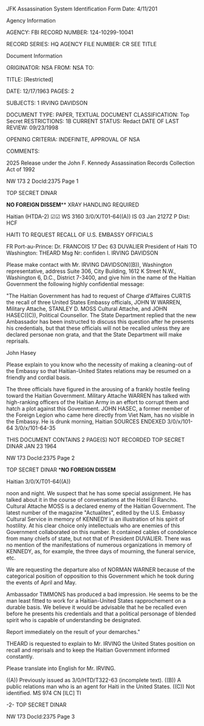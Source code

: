 JFK Assassination System
Identification Form Date: 4/11/201

Agency Information

AGENCY: FBI
RECORD NUMBER: 124-10299-10041

RECORD SERIES: HQ
AGENCY FILE NUMBER: CR SEE TITLE

Document Information

ORIGINATOR: NSA
FROM: NSA
TO:

TITLE: [Restricted]

DATE: 12/17/1963
PAGES: 2

SUBJECTS: 1 IRVING DAVIDSON

DOCUMENT TYPE: PAPER, TEXTUAL DOCUMENT
CLASSIFICATION: Top Secret
RESTRICTIONS: 1B
CURRENT STATUS: Redact
DATE OF LAST REVIEW: 09/23/1998

OPENING CRITERIA: INDEFINITE, APPROVAL OF NSA

COMMENTS:

2025 Release under the John F.
Kennedy Assassination Records
Collection Act of 1992

NW 173 2
Docld:2375
Page 1

TOP SECRET DINAR

****NO FOREIGN DISSEM******
XRAY HANDLING REQUIRED

Haitian (HTDA-2) ☑☑ WS 3160 3/0/X/T01-64((A))
IS 03 Jan 2127Z P
Dist: HCF

HAITI TO REQUEST RECALL OF U.S. EMBASSY OFFICIALS

FR Port-au-Prince: Dr. FRANCOIS 17 Dec 63
DUVALIER President of Haiti
TO Washington: THEARD
Msg Nr: confiden I. IRVING DAVIDSON

Please make contact with Mr. IRVING DAVIDSON((B)),
Washington representative, address Suite 306, City Building,
1612 K Street N.W., Washington 6, D.C., District 7-3400,
and give him in the name of the Haitian Government the
following highly confidential message:

"The Haitian Government has had to request of Charge
d'Affaires CURTIS the recall of three United States Embassy
officials, JOHN W WARREN, Military Attache, STANLEY D. MOSS
Cultural Attache, and JOHN HASEC((C)), Political Counsellor.
The State Department replied that the new Ambassador has been
instructed to discuss this question after he presents his
credentials, but that these officials will not be recalled
unless they are declared personae non grata, and that the State
Department will make reprisals.

John Hasey

Please explain to you know who the necessity of making
a cleaning-out of the Embassy so that Haitian-United States
relations may be resumed on a friendly and cordial basis.

The three officials have figured in the arousing of a
frankly hostile feeling toward the Haitian Government.
Military Attache WARREN has talked with high-ranking officers
of the Haitian Army in an effort to corrupt them and hatch
a plot against this Government. JOHN HASEC, a former member
of the Foreign Legion who came here directly from Viet Nam,
has no visible in the Embassy. He is drunk morning,
Haitian SOURCES ENDEXED 3/0/x/101-64 3/0/x/101-64-35

THIS DOCUMENT CONTAINS 2 PAGE(S) NOT RECORDED
TOP SECRET DINAR JAN 23 1964

NW 173
Docld:2375
Page 2

TOP SECRET DINAR
*********NO FOREIGN DISSEM********

Haitian 3/0/X/T01-64((A))

noon and night. We suspect that he has some special assignment.
He has talked about it in the course of conversations at the
Hotel El Rancho. Cultural Attache MOSS is a declared enemy of
the Haitian Government. The latest number of the magazine
"Actualites", edited by the U.S. Embassy Cultural Service in
memory of KENNEDY is an illustration of his spirit of
hostility. At his clear choice only intellectuals who are
enemies of this Government collaborated on this number. It
contained cables of condolence from many chiefs of state, but
not that of President DUVALIER. There was no mention of the
manifestations of numerous organizations in memory of KENNEDY,
as, for example, the three days of mourning, the funeral
service, etc.

We are requesting the departure also of NORMAN WARNER
because of the categorical position of opposition to this
Government which he took during the events of April and May.

Ambassador TIMMONS has produced a bad impression. He
seems to be the man least fitted to work for a Haitian-United
States rapprochement on a durable basis. We believe it would
be advisable that he be recalled even before he presents his
credentials and that a political personage of blended spirit
who is capable of understanding be designated.

Report immediately on the result of your demarches."

THEARD is requested to explain to Mr. IRVING the United
States position on recall and reprisals and to keep the Haitian
Government informed constantly.

Please translate into English for Mr. IRVING.

((A)) Previously issued as 3/0/HTD/T322-63 (incomplete text).
((B)) A public relations man who is an agent for Haiti in
the United States.
((C)) Not identified.
MS 974 CN [ILC] TI

-2-
TOP SECRET DINAR

NW 173
Docld:2375
Page 3
